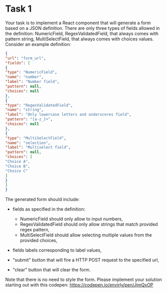 # Task 1

Your task is to implement a React component that will generate a form based on a JSON definition. There are
only three types of fields allowed in the definition:
NumericField,
RegexValidatedField, that always comes with pattern string,
MultiSelectField, that always comes with choices values.
Consider an example definition:

```json
{
"url": "form_url",
"fields": [
{
"type": "NumericField",
"name": "number",
"label": "Number field",
"pattern": null,
"choices": null
},
{
"type": "RegexValidatedField",
"name": "string",
"label": "Only lowercase letters and underscores field",
"pattern": "[a-z_]+",
"choices": null
},
{
"type": "MultiSelectField",
"name": "selection",
"label": "Multiselect field",
"pattern": null,
"choices": [
"Choice A",
"Choice B",
"Choice C"
]
}
]
}
```

The generated form should include:
- fields as specified in the definition:
    - NumericField should only allow to input numbers,
    - RegexValidatedField should only allow strings that match provided regex pattern,
    - MultiSelectField should allow selecting multiple values from the provided choices,

- fields labels corresponding to label values,
- "submit" button that will fire a HTTP POST request to the specified url,
- "clear" button that will clear the form.

Note that there is no need to style the form. Please implement your solution starting out with this codepen:
https://codepen.io/envirly/pen/JjmQxOP